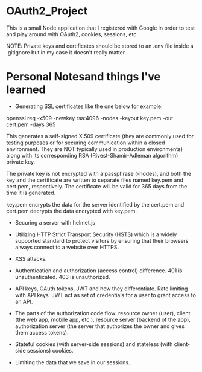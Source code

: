 # OAuth2_Project

This is a small Node application that I registered with Google in order to test and play around with OAuth2, cookies, sessions, etc.

NOTE: Private keys and certificates should be stored to an .env file inside a .gitignore but in my case it doesn't really matter.

# Personal Notesand things I've learned
 
* Generating SSL certificates like the one below for example:

openssl req -x509 -newkey rsa:4096 -nodes -keyout key.pem -out cert.pem -days 365

This generates a self-signed X.509 certificate (they are commonly used for testing purposes or for securing communication within a closed environment. They are NOT typically used in production environments) along with its corresponding RSA (Rivest-Shamir-Adleman algorithm) private key.

The private key is not encrypted with a passphrase (-nodes), and both the key and the certificate are written to separate files named key.pem and cert.pem, respectively. The certificate will be valid for 365 days from the time it is generated.

key.pem encrypts the data for the server identified by the cert.pem and cert.pem decrypts the data encrypted with key.pem.

* Securing a server with helmet.js 

* Utilizing HTTP Strict Transport Security (HSTS) which is a widely supported standard to protect visitors by ensuring that their browsers always connect to a website over HTTPS.

* XSS attacks.

* Authentication and authorization (access control) difference. 401 is unauthenticated. 403 is unauthorized.

* API keys, OAuth tokens, JWT and how they differentiate. Rate limiting with API keys. JWT act as set of credentials for a user to grant access to an API. 

* The parts of the authorization code flow: resource owner (user), client (the web app, mobile app, etc.), resource server (backend of the app), authorization server (the server that authorizes the owner and gives them access tokens). 

* Stateful cookies (with server-side sessions) and stateless (with client-side sessions) cookies.

* Limiting the data that we save in our sessions.

